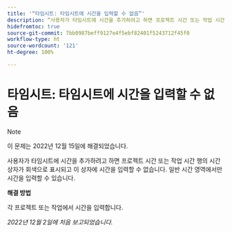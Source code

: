 ```yaml
---
title: '“타임시트: 타임시트에 시간을 입력할 수 없음”'
description: “사용자가 타임시트에 시간을 추가하려고 하면 프로젝트 시간 또는 작업 시간 행의 시간 상자가 회색으로 표시되고 이 상자에 시간을 입력할 수 없습니다. 일반 시간 영역에서만 시간을 입력할 수 있습니다.”
hidefromtoc: true
source-git-commit: 7bb0987beff9127e4f5ebf82401f5243712f45f0
workflow-type: ht
source-wordcount: '121'
ht-degree: 100%

---
```



# 타임시트: 타임시트에 시간을 입력할 수 없음

>[!NOTE]
>
>이 문제는 2022년 12월 15일에 해결되었습니다.

사용자가 타임시트에 시간을 추가하려고 하면 프로젝트 시간 또는 작업 시간 행의 시간 상자가 회색으로 표시되고 이 상자에 시간을 입력할 수 없습니다. 일반 시간 영역에서만 시간을 입력할 수 있습니다.

**해결 방법**

각 프로젝트 또는 작업에서 시간을 입력합니다.

_2022년 12월 2일에 처음 보고되었습니다._

